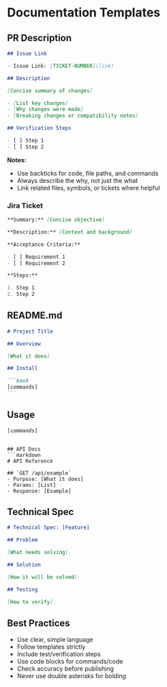 # Documentation Templates

## PR Description

```markdown
## Issue Link

- Issue Link: [TICKET-NUMBER](link)

## Description

[Concise summary of changes]

- [List key changes]
- [Why changes were made]
- [Breaking changes or compatibility notes]

## Verification Steps

- [ ] Step 1
- [ ] Step 2
```

**Notes:**

- Use backticks for code, file paths, and commands
- Always describe the why, not just the what
- Link related files, symbols, or tickets where helpful

### Jira Ticket

```markdown
**Summary:** [Concise objective]

**Description:** [Context and background]

**Acceptance Criteria:**

- [ ] Requirement 1
- [ ] Requirement 2

**Steps:**

1. Step 1
2. Step 2
```

## README.md

````markdown
# Project Title

## Overview

[What it does]

## Install

```bash
[commands]
```
````

## Usage

```bash
[commands]
```

````

## API Docs
```markdown
# API Reference

## `GET /api/example`
- Purpose: [What it does]
- Params: [List]
- Response: [Example]
````

## Technical Spec

```markdown
# Technical Spec: [Feature]

## Problem

[What needs solving]

## Solution

[How it will be solved]

## Testing

[How to verify]
```

## Best Practices

- Use clear, simple language
- Follow templates strictly
- Include test/verification steps
- Use code blocks for commands/code
- Check accuracy before publishing
- Never use double asterisks for bolding
